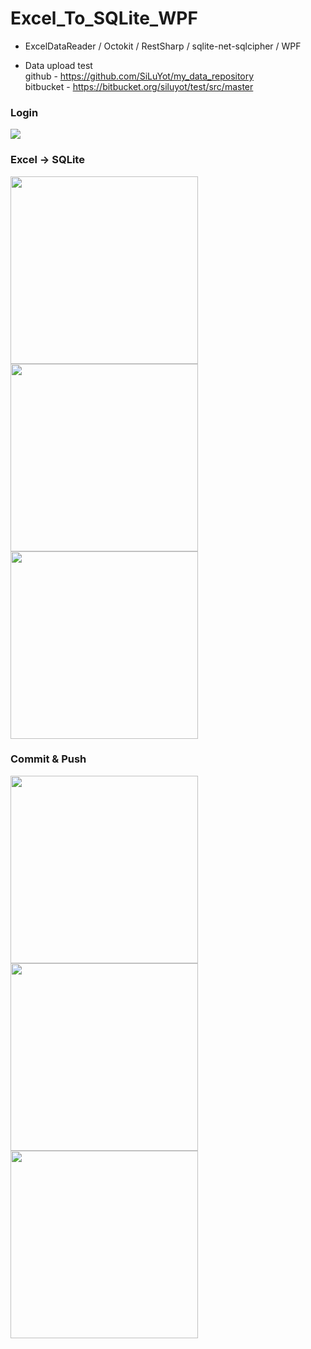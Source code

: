# Excel_To_SQLite_WPF
* ExcelDataReader / Octokit / RestSharp / sqlite-net-sqlcipher / WPF
 
* Data upload test  
github      - https://github.com/SiLuYot/my_data_repository  
bitbucket   - https://bitbucket.org/siluyot/test/src/master

### Login
<img src="https://github.com/user-attachments/assets/546c2ca5-37f4-4090-9d64-17ff472d7803"/>

### Excel -> SQLite
<img src="https://github.com/user-attachments/assets/9d545476-e8de-4c0e-a17d-9c004cf641b1" width="300" height="300"/>
<img src="https://github.com/user-attachments/assets/b38c2de6-082b-4c23-95ca-9e66a187cf42"  width="300" height="300"/>
<img src="https://github.com/user-attachments/assets/5fd58609-0265-4ba2-b799-12f6c61480a9"  width="300" height="300"/>

### Commit & Push
<img src="https://github.com/user-attachments/assets/2c2d2ee2-39f2-4612-8cbb-abd3f80c5c28" width="300" height="300"/>
<img src="https://github.com/user-attachments/assets/1e9158d0-a8dc-413b-b823-65b4f3dc0803" width="300" height="300"/>
<img src="https://github.com/user-attachments/assets/c8f96eb8-ddb1-4c2a-9ae6-ff8d9c4242a3" width="300" height="300"/>
